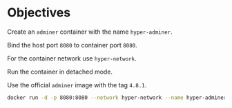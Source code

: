 # Objectives

Create an `adminer` container with the name `hyper-adminer`.

Bind the host port `8080` to container port `8080`.

For the container network use `hyper-network`.

Run the container in detached mode.

Use the official `adminer` image with the tag `4.8.1`.

```bash
docker run -d -p 8080:8080 --network hyper-network --name hyper-adminer adminer:4.8.1
```

